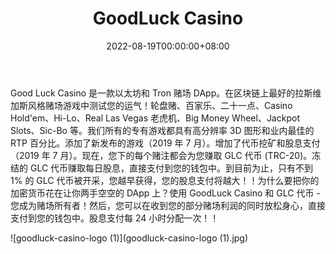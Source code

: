 ﻿---
title: "GoodLuck Casino"
description: "Good Luck Casino 是一个以太坊 &amp; 特隆卡西"
date: 2022-08-19T00:00:00+08:00
lastmod: 2022-08-19T00:00:00+08:00
draft: false
authors: ["boogArno"]
featuredImage: "goodluck-casino.png"
tags: ["Gambling","GoodLuck Casino"]
categories: ["nfts"]
nfts: ["Gambling"]
blockchain: "TRON"
website: "https://goodluck-casinos.com/"
twitter: "https://twitter.com/"
discord: ""
telegram: ""
github: ""
youtube: ""
twitch: ""
facebook: ""
instagram: ""
reddit: ""
medium: ""
steam: ""
gitbook: ""
googleplay: ""
appstore: ""
status: "Live"
weight: 
lightgallery: true
toc: true
pinned: false
recommend: false
recommend1: false
---
Good Luck Casino 是一款以太坊和 Tron 赌场 DApp。在区块链上最好的拉斯维加斯风格赌场游戏中测试您的运气！轮盘赌、百家乐、二十一点、Casino Hold'em、Hi-Lo、Real Las Vegas 老虎机、Big Money Wheel、Jackpot Slots、Sic-Bo 等。我们所有的专有游戏都具有高分辨率 3D 图形和业内最佳的 RTP 百分比。添加了新发布的游戏（2019 年 7 月）。增加了代币挖矿和股息支付（2019 年 7 月）。现在，您下的每个赌注都会为您赚取 GLC 代币 (TRC-20)。冻结的 GLC 代币赚取每日股息，直接支付到您的钱包中。到目前为止，只有不到 1% 的 GLC 代币被开采，您越早获得，您的股息支付将越大！！为什么要把你的加密货币花在让你两手空空的 DApp 上？使用 GoodLuck Casino 和 GLC 代币 - 您成为赌场所有者！然后，您可以在收到您的部分赌场利润的同时放松身心，直接支付到您的钱包中。股息支付每 24 小时分配一次！！

![goodluck-casino-logo (1)](goodluck-casino-logo (1).jpg)